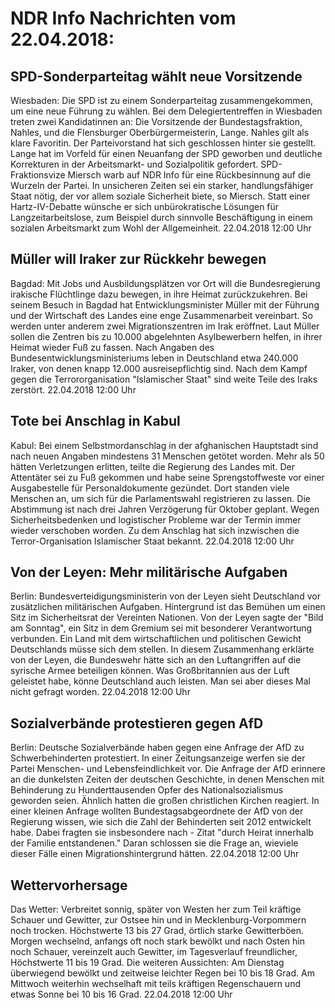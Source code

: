 # NDR Info Nachrichten vom 22.04.2018:


## SPD-Sonderparteitag wählt neue Vorsitzende
Wiesbaden: Die SPD ist zu einem Sonderparteitag zusammengekommen, um eine neue Führung zu wählen. Bei dem Delegiertentreffen in Wiesbaden treten zwei Kandidatinnen an: Die Vorsitzende der Bundestagsfraktion, Nahles, und die Flensburger Oberbürgermeisterin, Lange. Nahles gilt als klare Favoritin. Der Parteivorstand hat sich geschlossen hinter sie gestellt. Lange hat im Vorfeld für einen Neuanfang der SPD geworben und deutliche Korrekturen in der Arbeitsmarkt- und Sozialpolitik gefordert. SPD-Fraktionsvize Miersch warb auf NDR Info für eine Rückbesinnung auf die Wurzeln der Partei. In unsicheren Zeiten sei ein starker, handlungsfähiger Staat nötig, der vor allem soziale Sicherheit biete, so Miersch. Statt einer Hartz-IV-Debatte wünsche er sich unbürokratische Lösungen für Langzeitarbeitslose, zum Beispiel durch sinnvolle Beschäftigung in einem sozialen Arbeitsmarkt zum Wohl der Allgemeinheit. 22.04.2018 12:00 Uhr 

## Müller will Iraker zur Rückkehr bewegen
Bagdad: Mit Jobs und Ausbildungsplätzen vor Ort will die Bundesregierung irakische Flüchtlinge dazu bewegen, in ihre Heimat zurückzukehren. Bei seinem Besuch in Bagdad hat Entwicklungsminister Müller mit der Führung und der Wirtschaft des Landes eine enge Zusammenarbeit vereinbart. So werden unter anderem zwei Migrationszentren im Irak eröffnet. Laut Müller sollen die Zentren bis zu 10.000 abgelehnten Asylbewerbern helfen, in ihrer Heimat wieder Fuß zu fassen. Nach Angaben des Bundesentwicklungsministeriums leben in Deutschland etwa 240.000 Iraker, von denen knapp 12.000 ausreisepflichtig sind. Nach dem Kampf gegen die Terrororganisation "Islamischer Staat" sind weite Teile des Iraks zerstört. 22.04.2018 12:00 Uhr 

## Tote bei Anschlag in Kabul
Kabul: Bei einem Selbstmordanschlag in der afghanischen Hauptstadt sind nach neuen Angaben mindestens 31 Menschen getötet worden. Mehr als 50 hätten Verletzungen erlitten, teilte die Regierung des Landes mit. Der Attentäter sei zu Fuß gekommen und habe seine Sprengstoffweste vor einer Ausgabestelle für Personaldokumente gezündet. Dort standen viele Menschen an, um sich für die Parlamentswahl registrieren zu lassen. Die Abstimmung ist nach drei Jahren Verzögerung für Oktober geplant. Wegen Sicherheitsbedenken und logistischer Probleme war der Termin immer wieder verschoben worden. Zu dem Anschlag hat sich inzwischen die Terror-Organisation Islamischer Staat bekannt. 22.04.2018 12:00 Uhr 

## Von der Leyen: Mehr militärische Aufgaben
Berlin:	Bundesverteidigungsministerin von der Leyen sieht Deutschland vor zusätzlichen militärischen Aufgaben. Hintergrund ist das Bemühen um einen Sitz im Sicherheitsrat der Vereinten Nationen. Von der Leyen sagte der "Bild am Sonntag", ein Sitz in dem Gremium sei mit besonderer Verantwortung verbunden. Ein Land mit dem wirtschaftlichen und politischen Gewicht Deutschlands müsse sich dem stellen. In diesem Zusammenhang erklärte von der Leyen, die Bundeswehr hätte sich an den Luftangriffen auf die syrische Armee beteiligen können. Was Großbritannien aus der Luft geleistet habe, könne Deutschland auch leisten. Man sei aber dieses Mal nicht gefragt worden. 22.04.2018 12:00 Uhr 

## Sozialverbände protestieren gegen AfD
Berlin:	Deutsche Sozialverbände haben gegen eine Anfrage der AfD zu Schwerbehinderten protestiert. In einer Zeitungsanzeige werfen sie der Partei Menschen- und Lebensfeindlichkeit vor. Die Anfrage der AfD erinnere an die dunkelsten Zeiten der deutschen Geschichte, in denen Menschen mit Behinderung zu Hunderttausenden Opfer des Nationalsozialismus geworden seien. Ähnlich hatten die großen christlichen Kirchen reagiert. In einer kleinen Anfrage wollten Bundestagsabgeordnete der AfD von der Regierung wissen, wie sich die Zahl der Behinderten seit 2012 entwickelt habe. Dabei fragten sie insbesondere nach - Zitat "durch Heirat innerhalb der Familie entstandenen." Daran schlossen sie die Frage an, wieviele dieser Fälle einen Migrationshintergrund hätten. 22.04.2018 12:00 Uhr 

## Wettervorhersage
Das Wetter:
Verbreitet sonnig, später von Westen her zum Teil kräftige Schauer und Gewitter, zur Ostsee hin und in Mecklenburg-Vorpommern noch trocken. Höchstwerte 13 bis 27 Grad, örtlich starke Gewitterböen. Morgen wechselnd, anfangs oft noch stark bewölkt und nach Osten hin noch Schauer, vereinzelt auch Gewitter, im Tagesverlauf freundlicher, Höchstwerte 11 bis 19 Grad. Die weiteren Aussichten: Am Dienstag überwiegend bewölkt und zeitweise leichter Regen bei 10 bis 18 Grad. Am Mittwoch weiterhin wechselhaft mit teils kräftigen Regenschauern und etwas Sonne bei 10 bis 16 Grad. 22.04.2018 12:00 Uhr 
